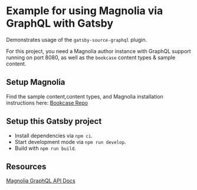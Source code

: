 # Example for using Magnolia via GraphQL with Gatsby

Demonstrates usage of the `gatsby-source-graphql` plugin.

For this project, you need a Magnolia author instance with GraphQL support running on port 8080, as well as the `bookcase` content types & sample content.

## Setup Magnolia

Find the sample content,content types, and Magnolia installation instructions here:
[Bookcase Repo](https://git.magnolia-cms.com/projects/documentation/repos/bookcase/browse)

## Setup this Gatsby project

- Install dependencies via `npm ci`.
- Start development mode via `npm run develop`.
- Build with `npm run build`.

## Resources

[Magnolia GraphQL API Docs](https://docs.magnolia-cms.com/product-docs/Developing/API/GraphQL-API.html)
